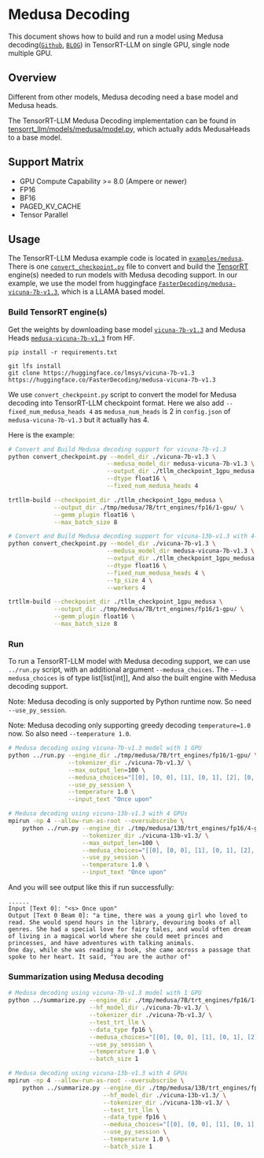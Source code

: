 # Medusa Decoding

This document shows how to build and run a model using Medusa decoding([`Github`](https://github.com/FasterDecoding/Medusa), [`BLOG`](https://sites.google.com/view/medusa-llm)) in TensorRT-LLM on single GPU, single node multiple GPU.

## Overview
Different from other models, Medusa decoding need a base model and Medusa heads.

The TensorRT-LLM Medusa Decoding implementation can be found in [tensorrt_llm/models/medusa/model.py](../../tensorrt_llm/models/medusa/model.py), which actually adds MedusaHeads to a base model.

## Support Matrix
  * GPU Compute Capability >= 8.0 (Ampere or newer)
  * FP16
  * BF16
  * PAGED_KV_CACHE
  * Tensor Parallel

## Usage
The TensorRT-LLM Medusa example code is located in [`examples/medusa`](./). There is one [`convert_checkpoint.py`](./convert_checkpoint.py) file to convert and build the [TensorRT](https://developer.nvidia.com/tensorrt) engine(s) needed to run models with Medusa decoding support.
In our example, we use the model from huggingface [`FasterDecoding/medusa-vicuna-7b-v1.3`](https://huggingface.co/FasterDecoding/medusa-vicuna-7b-v1.3), which is a LLAMA based model.

### Build TensorRT engine(s)
Get the weights by downloading base model [`vicuna-7b-v1.3`](https://huggingface.co/lmsys/vicuna-7b-v1.3) and Medusa Heads [`medusa-vicuna-7b-v1.3`](https://huggingface.co/FasterDecoding/medusa-vicuna-7b-v1.3) from HF.

```
pip install -r requirements.txt

git lfs install
git clone https://huggingface.co/lmsys/vicuna-7b-v1.3
https://huggingface.co/FasterDecoding/medusa-vicuna-7b-v1.3
```

We use `convert_checkpoint.py` script to convert the model for Medusa decoding into TensorRT-LLM checkpoint format.
Here we also add `--fixed_num_medusa_heads 4` as `medusa_num_heads` is 2 in `config.json` of `medusa-vicuna-7b-v1.3` but it actually has 4.

Here is the example:
```bash
# Convert and Build Medusa decoding support for vicuna-7b-v1.3
python convert_checkpoint.py --model_dir ./vicuna-7b-v1.3 \
                            --medusa_model_dir medusa-vicuna-7b-v1.3 \
                            --output_dir ./tllm_checkpoint_1gpu_medusa \
                            --dtype float16 \
                            --fixed_num_medusa_heads 4

trtllm-build --checkpoint_dir ./tllm_checkpoint_1gpu_medusa \
             --output_dir ./tmp/medusa/7B/trt_engines/fp16/1-gpu/ \
             --gemm_plugin float16 \
             --max_batch_size 8

# Convert and Build Medusa decoding support for vicuna-13b-v1.3 with 4-way tensor parallelism.
python convert_checkpoint.py --model_dir ./vicuna-7b-v1.3 \
                            --medusa_model_dir medusa-vicuna-7b-v1.3 \
                            --output_dir ./tllm_checkpoint_1gpu_medusa \
                            --dtype float16 \
                            --fixed_num_medusa_heads 4 \
                            --tp_size 4 \
                            --workers 4

trtllm-build --checkpoint_dir ./tllm_checkpoint_1gpu_medusa \
             --output_dir ./tmp/medusa/7B/trt_engines/fp16/1-gpu/ \
             --gemm_plugin float16 \
             --max_batch_size 8
```

### Run
To run a TensorRT-LLM model with Medusa decoding support, we can use `../run.py` script, with an additional argument `--medusa_choices`.
The `--medusa_choices` is of type list[list[int]], And also the built engine with Medusa decoding support.

Note: Medusa decoding is only supported by Python runtime now. So need `--use_py_session`.

Note: Medusa decoding only supporting greedy decoding `temperature=1.0` now. So also need `--temperature 1.0`.

```bash
# Medusa decoding using vicuna-7b-v1.3 model with 1 GPU
python ../run.py --engine_dir ./tmp/medusa/7B/trt_engines/fp16/1-gpu/ \
                 --tokenizer_dir ./vicuna-7b-v1.3/ \
                 --max_output_len=100 \
                 --medusa_choices="[[0], [0, 0], [1], [0, 1], [2], [0, 0, 0], [1, 0], [0, 2], [3], [0, 3], [4], [0, 4], [2, 0], [0, 5], [0, 0, 1], [5], [0, 6], [6], [0, 7], [0, 1, 0], [1, 1], [7], [0, 8], [0, 0, 2], [3, 0], [0, 9], [8], [9], [1, 0, 0], [0, 2, 0], [1, 2], [0, 0, 3], [4, 0], [2, 1], [0, 0, 4], [0, 0, 5], [0, 0, 0, 0], [0, 1, 1], [0, 0, 6], [0, 3, 0], [5, 0], [1, 3], [0, 0, 7], [0, 0, 8], [0, 0, 9], [6, 0], [0, 4, 0], [1, 4], [7, 0], [0, 1, 2], [2, 0, 0], [3, 1], [2, 2], [8, 0], [0, 5, 0], [1, 5], [1, 0, 1], [0, 2, 1], [9, 0], [0, 6, 0], [0, 0, 0, 1], [1, 6], [0, 7, 0]]" \
                 --use_py_session \
                 --temperature 1.0 \
                 --input_text "Once upon"

# Medusa decoding using vicuna-13b-v1.3 with 4 GPUs
mpirun -np 4 --allow-run-as-root --oversubscribe \
    python ../run.py --engine_dir ./tmp/medusa/13B/trt_engines/fp16/4-gpu/ \
                     --tokenizer_dir ./vicuna-13b-v1.3/ \
                     --max_output_len=100 \
                     --medusa_choices="[[0], [0, 0], [1], [0, 1], [2], [0, 0, 0], [1, 0], [0, 2], [3], [0, 3], [4], [0, 4], [2, 0], [0, 5], [0, 0, 1], [5], [0, 6], [6], [0, 7], [0, 1, 0], [1, 1], [7], [0, 8], [0, 0, 2], [3, 0], [0, 9], [8], [9], [1, 0, 0], [0, 2, 0], [1, 2], [0, 0, 3], [4, 0], [2, 1], [0, 0, 4], [0, 0, 5], [0, 0, 0, 0], [0, 1, 1], [0, 0, 6], [0, 3, 0], [5, 0], [1, 3], [0, 0, 7], [0, 0, 8], [0, 0, 9], [6, 0], [0, 4, 0], [1, 4], [7, 0], [0, 1, 2], [2, 0, 0], [3, 1], [2, 2], [8, 0], [0, 5, 0], [1, 5], [1, 0, 1], [0, 2, 1], [9, 0], [0, 6, 0], [0, 0, 0, 1], [1, 6], [0, 7, 0]]" \
                     --use_py_session \
                     --temperature 1.0 \
                     --input_text "Once upon"
```

And you will see output like this if run successfully:
```text
......
Input [Text 0]: "<s> Once upon"
Output [Text 0 Beam 0]: "a time, there was a young girl who loved to read. She would spend hours in the library, devouring books of all genres. She had a special love for fairy tales, and would often dream of living in a magical world where she could meet princes and princesses, and have adventures with talking animals.
One day, while she was reading a book, she came across a passage that spoke to her heart. It said, "You are the author of"
```

### Summarization using Medusa decoding

```bash
# Medusa decoding using vicuna-7b-v1.3 model with 1 GPU
python ../summarize.py --engine_dir ./tmp/medusa/7B/trt_engines/fp16/1-gpu/ \
                       --hf_model_dir ./vicuna-7b-v1.3/ \
                       --tokenizer_dir ./vicuna-7b-v1.3/ \
                       --test_trt_llm \
                       --data_type fp16 \
                       --medusa_choices="[[0], [0, 0], [1], [0, 1], [2], [0, 0, 0], [1, 0], [0, 2], [3], [0, 3], [4], [0, 4], [2, 0], [0, 5], [0, 0, 1], [5], [0, 6], [6], [0, 7], [0, 1, 0], [1, 1], [7], [0, 8], [0, 0, 2], [3, 0], [0, 9], [8], [9], [1, 0, 0], [0, 2, 0], [1, 2], [0, 0, 3], [4, 0], [2, 1], [0, 0, 4], [0, 0, 5], [0, 0, 0, 0], [0, 1, 1], [0, 0, 6], [0, 3, 0], [5, 0], [1, 3], [0, 0, 7], [0, 0, 8], [0, 0, 9], [6, 0], [0, 4, 0], [1, 4], [7, 0], [0, 1, 2], [2, 0, 0], [3, 1], [2, 2], [8, 0], [0, 5, 0], [1, 5], [1, 0, 1], [0, 2, 1], [9, 0], [0, 6, 0], [0, 0, 0, 1], [1, 6], [0, 7, 0]]" \
                       --use_py_session \
                       --temperature 1.0 \
                       --batch_size 1

# Medusa decoding using vicuna-13b-v1.3 with 4 GPUs
mpirun -np 4 --allow-run-as-root --oversubscribe \
    python ../summarize.py --engine_dir ./tmp/medusa/13B/trt_engines/fp16/4-gpu/ \
                           --hf_model_dir ./vicuna-13b-v1.3/ \
                           --tokenizer_dir ./vicuna-13b-v1.3/ \
                           --test_trt_llm \
                           --data_type fp16 \
                           --medusa_choices="[[0], [0, 0], [1], [0, 1], [2], [0, 0, 0], [1, 0], [0, 2], [3], [0, 3], [4], [0, 4], [2, 0], [0, 5], [0, 0, 1], [5], [0, 6], [6], [0, 7], [0, 1, 0], [1, 1], [7], [0, 8], [0, 0, 2], [3, 0], [0, 9], [8], [9], [1, 0, 0], [0, 2, 0], [1, 2], [0, 0, 3], [4, 0], [2, 1], [0, 0, 4], [0, 0, 5], [0, 0, 0, 0], [0, 1, 1], [0, 0, 6], [0, 3, 0], [5, 0], [1, 3], [0, 0, 7], [0, 0, 8], [0, 0, 9], [6, 0], [0, 4, 0], [1, 4], [7, 0], [0, 1, 2], [2, 0, 0], [3, 1], [2, 2], [8, 0], [0, 5, 0], [1, 5], [1, 0, 1], [0, 2, 1], [9, 0], [0, 6, 0], [0, 0, 0, 1], [1, 6], [0, 7, 0]]" \
                           --use_py_session \
                           --temperature 1.0 \
                           --batch_size 1
```
